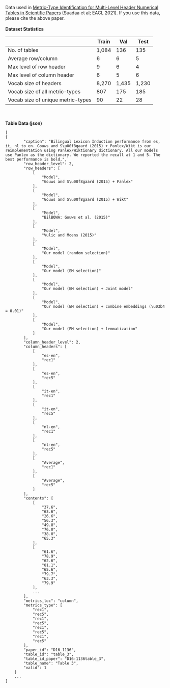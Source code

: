Data used in [Metric-Type Identification for Multi-Level Header Numerical Tables in Scientific Papers](https://arxiv.org/abs/2102.00819 "Metric-Type Identification for Multi-Level Header Numerical Tables in Scientific Papers")  (Suadaa et al; EACL 2021). If you use this data, please cite the above paper.
<br />
<br />
<b>Dataset Statistics</b>
<br />

&nbsp;| Train | Val | Test
--- | --- | --- | ---
No. of tables | 1,084 | 136 | 135
Average row/column | 6 | 6 | 5
Max level of row header | 9 | 6 | 4
Max level of column header | 6 | 5 | 6
Vocab size of headers | 8,270 | 1,435 | 1,230
Vocab size of all metric-types | 807 | 175 | 185
Vocab size of unique metric-types | 90 | 22 | 28

<br />
<br />
<b>Table Data (json)</b>


```
[
{
        "caption": "Bilingual Lexicon Induction performance from es, it, nl to en. Gouws and S\u00f8gaard (2015) + Panlex/Wikt is our reimplementation using Panlex/Wiktionary dictionary. All our models use Panlex as the dictionary. We reported the recall at 1 and 5. The best performance is bold.",
        "row_header_level": 2,
        "row_headers": [
            [
                "Model",
                "Gouws and S\u00f8gaard (2015) + Panlex"
            ],
            [
                "Model",
                "Gouws and S\u00f8gaard (2015) + Wikt"
            ],
            [
                "Model",
                "BilBOWA: Gouws et al. (2015)"
            ],
            [
                "Model",
                "Vulic and Moens (2015)"
            ],
            [
                "Model",
                "Our model (random selection)"
            ],
            [
                "Model",
                "Our model (EM selection)"
            ],
            [
                "Model",
                "Our model (EM selection) + Joint model"
            ],
            [
                "Model",
                "Our model (EM selection) + combine embeddings (\u03b4 = 0.01)"
            ],
            [
                "Model",
                "Our model (EM selection) + lemmatization"
            ]
        ],
        "column_header_level": 2,
        "column_headers": [
            [
                "es-en",
                "rec1"
            ],
            [
                "es-en",
                "rec5"
            ],
            [
                "it-en",
                "rec1"
            ],
            [
                "it-en",
                "rec5"
            ],
            [
                "nl-en",
                "rec1"
            ],
            [
                "nl-en",
                "rec5"
            ],
            [
                "Average",
                "rec1"
            ],
            [
                "Average",
                "rec5"
            ]
        ],
        "contents": [
            [
                "37.6",
                "63.6",
                "26.6",
                "56.3",
                "49.8",
                "76.0",
                "38.0",
                "65.3"
            ],
            [
                "61.6",
                "78.9",
                "62.6",
                "81.1",
                "65.6",
                "79.7",
                "63.3",
                "79.9"
            ],
            ...
        ],
        "metrics_loc": "column",
        "metrics_type": [
            "rec1",
            "rec5",
            "rec1",
            "rec5",
            "rec1",
            "rec5",
            "rec1",
            "rec5"
        ],
        "paper_id": "D16-1136",
        "table_id": "table_3",
        "table_id_paper": "D16-1136table_3",
        "table_name": "Table 3",
        "valid": 1
    }
    ...
]
```
